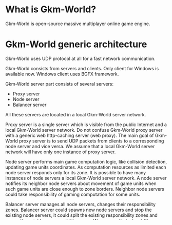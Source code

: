 # What is Gkm-World?

Gkm-World is open-source massive multiplayer online game engine.

# Gkm-World generic architecture

Gkm-World uses UDP protocol at all for a fast network communication.

Gkm-World consists from servers and clients. Only client for Windows is available now.
Windows client uses BGFX framework.

Gkm-World server part consists of several servers:

* Proxy server
* Node server
* Balancer server

All these servers are located in a local Gkm-World server network.

Proxy server is a single server which is visible from the public Internet and a local Gkm-World server network.
Do not confuse Gkm-World proxy server with a generic web http-caching server (web proxy).
The main goal of Gkm-World proxy server is to send UDP packets from clients to a corresponding node server
and vice versa. We assume that a local Gkm-World server network will have only one instance of proxy server.

Node server performs main game computation logic, like collision detection, updating game units coordinates.
As computation resources as limited each node server responds only for its zone.
It is possible to have many instances of node servers a local Gkm-World server network.
A node server notifies its neighbor node servers about movement of game units when such game units
are close enough to zone borders. Neighbor node servers could take responsibility of gaming computation
for some units.

Balancer server manages all node servers, changes their responsibility zones.
Balancer server could spawns new node servers and stop the existing node servers,
it could split the existing responsibility zones and merge the neighbor responsibility zones.
We assume that a local Gkm-World server network will have only one instance of balancer server.

Balancer monitor is GUI application which connects to balancer server and displays the current responsibility zones.
Also it is possible to manually split or merge responsibility zones by using balancer monitor.

# Proxy server

Proxy server is single-threaded network console application.

# Node server

Node server is two-threaded network console application.
One thread is for network communication, another thread is for game logic computation.

# Balancer server

Balancer server is single-threaded network console application.

# Windows client

Windows client is two-threaded graphics & network Win32 GUI application.
One thread is for network communication,
another thread is for GUI interaction and 3D visualization.

# Protocol

## Login

* Client sends *Login* packet to proxy server.
* Proxy server checks for credentials (username and password) and sends answer by *LoginAnswer* packet.
* Proxy server changes the curren status of user (*online* flag).

## Spawning

* Client sends *InitializePosition* packet to proxy server.
* Proxy server checks user status and sends *InitializePositionInternal* packet to balancer server.
* Balancer server sends *InitializePositionInternal* packet to the corresponding node server.
* Node server registers a new user and sends answer to balancer server by using *InitializePositionInternalAnswer* packet.
* Balancer server resends answer to proxy server by using *InitializePositionInternalAnswer* packet.
* Proxy server resends answer to client by using *InitializePositionAnswer* packet.

## Logout

* Client sends *Logout* packet to proxy server.
* Proxy server sends *LogoutInternal* to the corresponding node server.
* Node server unregister the user and sends answer to proxy server by using *LogoutInternalAnswer* packet.
* Proxy server resends answer to client by using *LogoutAnswer* packet.

## Game actions

* Client sends *UserAction* packet to proxy server which contains the current state of keyboard and mouse.
* Proxy server sends *UserActionInternal* packet to the corresponding node server.
* Node server updates the current state of keyboard and mouse in user internal structures and sends
  answer to proxy server by using *UserActionInternalAnswer* packet. Answer contains the actual user coordinates.
* Proxy server resends answer to client by using *UserActionAnswer* packet.

# Dependencies
* Boost library 1.60 or higher (Boost.Asio for network)
* QT library version 5.x (for Balancer Monitor)
* BGFX library - https://github.com/bkaradzic/bgfx.git (for Windows client)
* vcpkg - https://github.com/microsoft/vcpkg.git with installed the following packages:
  * vcpkg install libjpeg-turbo --triplet x64-windows-static (for Windows client)
  * vcpkg install boost --triplet x64-windows-static (for Windows client)
  * vcpkg install tinyobjloader --triplet x64-windows (for resource packer)

# TODO list
* implement Windows client
* avoid InitializePositionInternalAnswer packet from Node->Balancer, send it directly Node->Proxy
* use successful double action policy for packet delivery
* prepare visible users list on node server for quick fetching
* Log::Logger is not thread-safe
* Log::Logger could lost some log messages

